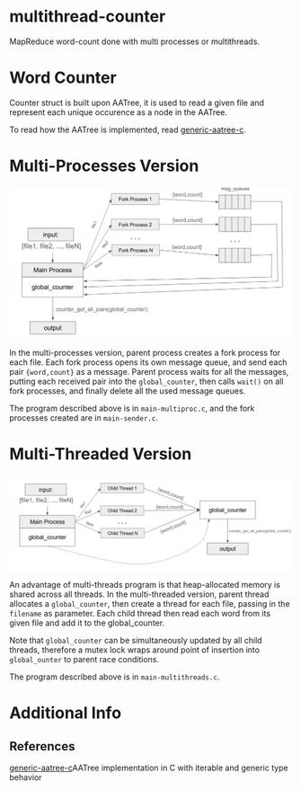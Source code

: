 # multithread-counter

MapReduce word-count done with multi processes or multithreads.

# Word Counter

Counter struct is built upon AATree, it is used to read a given file and represent each unique occurence as a node in the AATree.

To read how the AATree is implemented, read [generic-aatree-c](https://github.com/chongdayou/generic-aatree-c).

# Multi-Processes Version

![Multi-Processes Flowchart](images/multiProcs.png)

In the multi-processes version, parent process creates a fork process for each file. Each fork process opens its own message queue, and send each pair `{word,count}` as a message. Parent process waits for all the messages, putting each received pair into the `global_counter`, then calls `wait()` on all fork processes, and finally delete all the used message queues.

The program described above is in `main-multiproc.c`, and the fork processes created are in `main-sender.c`.

# Multi-Threaded Version

![Multi-Threads Flowchart](images/multiThreads.png)

An advantage of multi-threads program is that heap-allocated memory is shared across all threads. In the multi-threaded version, parent thread allocates a `global_counter`, then create a thread for each file, passing in the `filename` as parameter. Each child thread then read each word from its given file and add it to the global_counter.

Note that `global_counter` can be simultaneously updated by all child threads, therefore a mutex lock wraps around point of insertion into `global_ounter` to parent race conditions.

The program described above is in `main-multithreads.c`.

# Additional Info
## References
[generic-aatree-c](https://github.com/chongdayou/generic-aatree-c)AATree implementation in C with iterable and generic type behavior